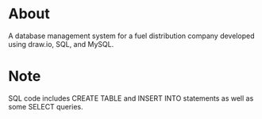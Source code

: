 # About
A database management system for a fuel distribution company developed using draw.io, SQL, and MySQL.

# Note
SQL code includes CREATE TABLE and INSERT INTO statements as well as some SELECT queries.
